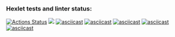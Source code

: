 ### Hexlet tests and linter status:
[![Actions Status](https://github.com/amahmetov1998/python-project-49/workflows/hexlet-check/badge.svg)](https://github.com/amahmetov1998/python-project-49/actions)
<a href="https://codeclimate.com/github/amahmetov1998/python-project-49/maintainability"><img src="https://api.codeclimate.com/v1/badges/dcc1a26a056d716f76e1/maintainability" /></a>
[![asciicast](https://asciinema.org/a/8lBjcA7LzXnMcflaevINSfTej.svg)](https://asciinema.org/a/8lBjcA7LzXnMcflaevINSfTej)
[![asciicast](https://asciinema.org/a/HgYpTLj6mgoo45yL7FMumQXwB.svg)](https://asciinema.org/a/HgYpTLj6mgoo45yL7FMumQXwB)
[![asciicast](https://asciinema.org/a/LN3fGxIGtf9SEVfQGffluySYQ.svg)](https://asciinema.org/a/LN3fGxIGtf9SEVfQGffluySYQ)
[![asciicast](https://asciinema.org/a/qZmbNgpoFovXXl7sxPzugOMiu.svg)](https://asciinema.org/a/qZmbNgpoFovXXl7sxPzugOMiu)
[![asciicast](https://asciinema.org/a/Jlqe0I1bjGf77N0FDvw37aYGL.svg)](https://asciinema.org/a/Jlqe0I1bjGf77N0FDvw37aYGL)

